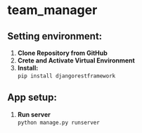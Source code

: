 # team_manager

## Setting environment:
1. **Clone Repository from GitHub** <br />
2. **Crete and Activate Virtual Environment** <br />
3. **Install:** <br />
    `pip install djangorestframework` <br />
    
## App setup:
1. **Run server** <br />
    `python manage.py runserver` <br />
